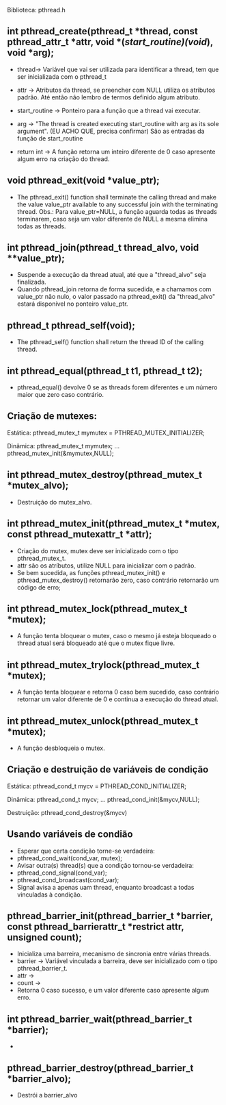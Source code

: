 Biblioteca: pthread.h

int pthread_create(pthread_t *thread, const pthread_attr_t *attr, void *(*start_routine)(void*), void *arg);
-
- thread-> Variável que vai ser utilizada para identificar a thread, tem que ser inicializada com o pthread_t
- attr -> Atributos da thread, se preencher com NULL utiliza os atributos padrão. Até então não lembro de termos definido algum atributo.
- start_routine -> Ponteiro para a função que a thread vai executar.
- arg -> "The thread is created executing start_routine with arg as its sole argument". (EU ACHO QUE, precisa confirmar) São as entradas da função de start_routine

- return int -> A função retorna um inteiro diferente de 0 caso apresente algum erro na criação do thread.

void pthread_exit(void *value_ptr);
-
- The pthread_exit() function shall terminate the calling thread and make the value value_ptr available to any successful join with the terminating thread.
Obs.: Para value_ptr=NULL, a função aguarda todas as threads terminarem, caso seja um valor diferente de NULL a mesma elimina todas as threads.

int pthread_join(pthread_t thread_alvo, void **value_ptr);
-
- Suspende a execução da thread atual, até que a "thread_alvo" seja finalizada.
- Quando pthread_join retorna de forma sucedida, e a chamamos com value_ptr não nulo, o valor passado na pthread_exit() da "thread_alvo" estará disponível no ponteiro value_ptr.

pthread_t pthread_self(void);
-
- The pthread_self() function shall return the thread ID of the calling thread.

int pthread_equal(pthread_t t1, pthread_t t2);
-
- pthread_equal() devolve 0 se as threads forem diferentes e um número maior que zero caso contrário. 

Criação de mutexes:
-
Estática:
pthread_mutex_t mymutex = PTHREAD_MUTEX_INITIALIZER;

Dinâmica:
pthread_mutex_t mymutex;
...
pthread_mutex_init(&mymutex,NULL);

int pthread_mutex_destroy(pthread_mutex_t *mutex_alvo);
-
- Destruição do mutex_alvo.

int pthread_mutex_init(pthread_mutex_t *mutex, const pthread_mutexattr_t *attr);
-
- Criação do mutex, mutex deve ser inicializado com o tipo pthread_mutex_t.
- attr são os atríbutos, utilize NULL para inicializar com o padrão.
- Se bem sucedida, as funções pthread_mutex_init() e pthread_mutex_destroy() retornarão zero, caso contrário retornarão um código de erro;

int pthread_mutex_lock(pthread_mutex_t *mutex);
-
- A função tenta bloquear o mutex, caso o mesmo já esteja bloqueado o thread atual será bloqueado até que o mutex fique livre.

int pthread_mutex_trylock(pthread_mutex_t *mutex);
-
- A função tenta bloquear e retorna 0 caso bem sucedido, caso contrário retornar um valor diferente de 0 e continua a execução do thread atual.

int pthread_mutex_unlock(pthread_mutex_t *mutex);
-
- A função desbloqueia o mutex.

Criação e destruição de variáveis de condição
-

Estática:
pthread_cond_t mycv = PTHREAD_COND_INITIALIZER;

Dinâmica:
pthread_cond_t mycv;
...
pthread_cond_init(&mycv,NULL);

Destruição:
pthread_cond_destroy(&mycv)

Usando variáveis de condião
-
- Esperar que certa condição torne-se verdadeira:
- pthread_cond_wait(cond_var, mutex);
- Avisar outra(s) thread(s) que a condição tornou-se verdadeira:
-  pthread_cond_signal(cond_var);
-  pthread_cond_broadcast(cond_var);
-  Signal avisa a apenas uam thread, enquanto broadcast a todas vinculadas à condição.

pthread_barrier_init(pthread_barrier_t *barrier, const pthread_barrierattr_t *restrict attr, unsigned count);
-
- Inicializa uma barreira, mecanismo de sincronia entre várias threads.
- barrier -> Variável vinculada a barreira, deve ser inicializado com o tipo pthread_barrier_t.
- attr ->
- count ->
- Retorna 0 caso sucesso, e um valor diferente caso apresente algum erro.

int pthread_barrier_wait(pthread_barrier_t *barrier);
-
-

pthread_barrier_destroy(pthread_barrier_t *barrier_alvo);
-
- Destrói a barrier_alvo


